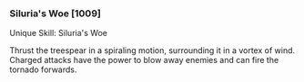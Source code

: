 ### Siluria's Woe [1009]

Unique Skill: Siluria's Woe

Thrust the treespear in a spiraling motion, surrounding it in a vortex of wind. Charged attacks have the power to blow away enemies and can fire the tornado forwards.